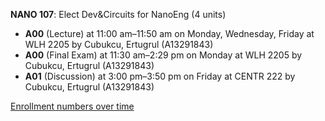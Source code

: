**NANO 107**: Elect Dev&Circuits for NanoEng (4 units)

- **A00** (Lecture) at 11:00 am–11:50 am on Monday, Wednesday, Friday at WLH 2205 by Cubukcu, Ertugrul (A13291843)
- **A00** (Final Exam) at 11:30 am–2:29 pm on Monday at WLH 2205 by Cubukcu, Ertugrul (A13291843)
- **A01** (Discussion) at 3:00 pm–3:50 pm on Friday at CENTR 222 by Cubukcu, Ertugrul (A13291843)

[Enrollment numbers over time](./NANO107.tsv)
